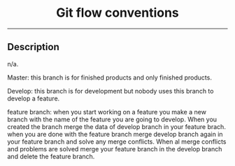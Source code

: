 <div id="toc" align="center">
  <ul style="list-style: none">
    <summary>
      <h1>Git flow conventions</h1>
    </summary>
  </ul>
</div>

---

## Description
n/a.

Master: this branch is for finished products and only finished products.

Develop: this branch is for development but nobody uses this branch to develop a feature.

feature branch: when you start working on a feature you make a new branch with the name of the feature you are going to develop. When you created the branch merge the data of develop branch in your feature brach. when you are done with the feature branch merge develop branch again in your feature branch and solve any merge conflicts. When al merge conflicts and problems are solved merge your feature branch in the develop branch and delete the feature branch. 
